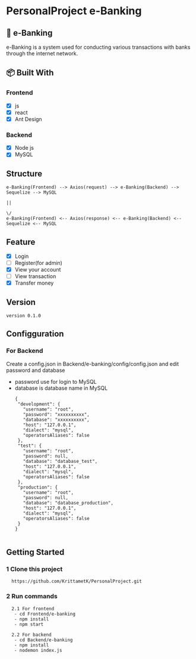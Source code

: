 # PersonalProject e-Banking
 
## 📘 e-Banking

e-Banking is a system used for conducting various transactions with banks through the internet network.

## 📦 Built With

### Frontend
  - [x] js
  - [x] react
  - [x] Ant Design

### Backend
  - [x] Node js
  - [x] MySQL

## Structure

    e-Banking(Frontend) --> Axios(request) --> e-Banking(Backend) --> Sequelize --> MySQL
                                                                                      ||
                                                                                      \/
    e-Banking(Frontend) <-- Axios(response) <-- e-Banking(Backend) <-- Sequelize <-- MySQL

## Feature

- [x] Login
- [ ] Register(for admin)
- [x] View your account
- [ ] View transaction
- [x] Transfer money

## Version

    version 0.1.0
 
## Configguration
 
 ### For Backend
  Create a config.json in Backend/e-banking/config/config.json
  and edit password and database
  - password use for login to MySQL
  - database is database name in MySQL
    ```
    {
     "development": {
       "username": "root",
       "password": "xxxxxxxxxx",
       "database": "xxxxxxxxxx",
       "host": "127.0.0.1",
       "dialect": "mysql",
       "operatorsAliases": false
     },
     "test": {
       "username": "root",
       "password": null,
       "database": "database_test",
       "host": "127.0.0.1",
       "dialect": "mysql",
       "operatorsAliases": false
     },
     "production": {
       "username": "root",
       "password": null,
       "database": "database_production",
       "host": "127.0.0.1",
       "dialect": "mysql",
       "operatorsAliases": false
     }
    }
   

## Getting Started
 
 ### 1 Clone this project
      https://github.com/KrittametK/PersonalProject.git
 
 ### 2 Run commands
      2.1 For frontend
       - cd Frontend/e-banking
       - npm install
       - npm start
  
      2.2 For backend
       - cd Backend/e-banking
       - npm install
       - nodemon index.js
 

